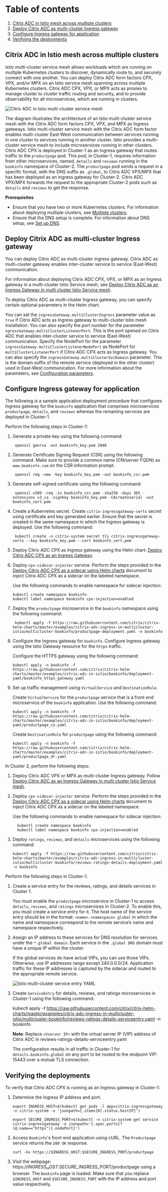 
# Table of contents

1. [Citrix ADC in Istio mesh across multiple clusters](#Citrix-ADC-in-Istio-mesh-across-multiple-clusters)
2. [Deploy Citrix ADC as multi-cluster Ingress gateway](#Deploy-Citrix-ADC-as-multi-cluster-Ingress-gateway)
3. [Configure Ingress gateway for application](#Configure-Ingress-gateway-for-application)
4. [Verifying the deployments](#Verifying-the-deployments)

## <a name="Citrix-ADC-in-Istio-mesh-across-multiple-clusters">Citrix ADC in Istio mesh across multiple clusters</a>

Istio multi-cluster service mesh allows workloads which are running on multiple Kubernetes clusters to discover, dynamically route to, and securely connect with one another. You can deploy Citrix ADC form factors CPX, VPX, and/or MPX on an Istio service mesh spanning across multiple Kubernetes clusters. Citrix ADC CPX, VPX, or MPX acts as proxies to manage cluster to cluster traffic routing and security, and to provide observability for all microservices, which are running in clusters.

   ![Citrix ADC in Istio multi-cluster service mesh](media/adc-istio-multicluster-servmesh-architecture.png)

The diagram illustrates the architecture of an Istio multi-cluster service mesh with the Citrix ADC form factors CPX, VPX, and MPX as Ingress gateways. Istio multi-cluster service mesh with the Citrix ADC form factor enables multi-cluster East-West communication between services running in one cluster to services running in another cluster. Istio provides a multi-cluster service mesh to include microservices running in other clusters. Citrix ADC CPX is deployed in Cluster-1 as an Ingress gateway that routes traffic to the `productpage` pod. This pod, in Cluster-1, requires information from other microservices, named, `details` and `reviews` running in the `bookinfo` namespace of Cluster-2. The `productpage` pod sends a request in a specific format, with the DNS suffix as `.global`, to Citrix ADC VPX/MPX that has been deployed as an ingress gateway for Cluster-2. Citrix ADC VPX/MPX forwards the request to the appropriate Cluster-2 pods such as `details` and `reviews` to get the response.

**Prerequisites**

 -  Ensure that you have two or more Kubernetes clusters. For information about deploying multiple clusters, see [Multiple clusters](https://istio.io/v1.6/docs/ops/deployment/deployment-models/#multiple-clusters).
 -  Ensure that the DNS setup is complete. For information about DNS setup, see [Set up DNS](https://istio.io/v1.6/docs/setup/install/multicluster/gateways/#setup-dns).

## <a name="Deploy-Citrix-ADC-as-multi-cluster-Ingress-gateway">Deploy Citrix ADC as multi-cluster Ingress gateway</a>


You can deploy Citrix ADC as multi-cluster ingress gateway. Citrix ADC as multi-cluster gateway enables inter-cluster service to service (East-West) communication.

For information about deploying Citrix ADC CPX, VPX, or MPX as an Ingress gateway in a multi-cluster Istio Service mesh, see [Deploy Citrix ADC as an Ingress Gateway in multi cluster Istio Service mesh](https://github.com/citrix/citrix-helm-charts/tree/master/citrix-adc-istio-ingress-gateway#deploy-citrix-adc-as-a-multicluster-ingress-gateway). 

To deploy Citrix ADC as multi-cluster Ingress gateway, you can specify certain optional parameters in the Helm chart.

You can set the `ingressGateway.multiClusterIngress` parameter value as `true` if Citrix ADC acts as Ingress gateway to multi-cluster Istio mesh installation. You can also specify the port number for the parameter `ngressGateway.multiClusterListenerPort`. This is the port opened on Citrix ADC that enables inter-cluster service to service (East-West) communication. Specify the NodePort for the parameter  `ingressGateway.multiClusterListenerNodePort` as NodePort for `multiClusterListenerPort` if Citrix ADC CPX acts as Ingress gateway. You can also specify the `ingressGateway.multiClusterSvcDomain` parameter. This is the domain suffix of the remote service (deployed in the other cluster) used in East-West communication. For more information about the parameters, see [Configuration parameters](https://code.citrite.net/projects/CNN/repos/citrix-helm-charts/browse/citrix-adc-istio-ingress-gateway?at=refs%2Fheads%2Ffeature%2FNSNET-19868-multicluster-istio-ingress-gateway#configuration-parameters).

## <a name="Configure-Ingress-gateway-for-application">Configure Ingress gateway for application</a>

The following is a sample application deployment procedure that configures Ingress gateway for the `bookinfo` application that comprises microservices `productpage`, `details`, and `reviews` whereas the remaining services are deployed in Cluster-1.

Perform the following steps in Cluster-1:

 1.  Generate a private key using the following command:

          openssl genrsa -out bookinfo_key.pem 2048

 2.  Generate Certificate Signing Request (CSR) using the following command. Make sure to provide a common name (CN/server FQDN) as `www.bookinfo.com` on the CSR information prompt.

          openssl req -new -key bookinfo_key.pem -out bookinfo_csr.pem

 3.  Generate self-signed certificate using the following command:

          openssl x509 -req -in bookinfo_csr.pem -sha256 -days 365 -extensions v3_ca -signkey bookinfo_key.pem -CAcreateserial -out bookinfo_cert.pem

 4.  Create a Kubernetes secret. Create `citrix-ingressgateway-certs` secret using certificate and key generated earlier. Ensure that the secret is created in the same namespace in which the Ingress gateway is deployed. Use the following command:

          kubectl create -n citrix-system secret tls citrix-ingressgateway-certs --key bookinfo_key.pem --cert bookinfo_cert.pem

 5.  Deploy Citrix ADC CPX as Ingress gateway using the Helm chart: [Deploy Citrix ADC CPX as an Ingress Gateway](https://github.com/citrix/citrix-helm-charts/tree/master/citrix-adc-istio-ingress-gateway#to-deploy-citrix-adc-cpx-as-an-ingress-gateway).
 
 6.  Deploy `cpx-sidecar-injector` service. Perform the steps provided in the [Deploy Citrix ADC CPX as a sidecar using Helm charts](https://github.com/citrix/citrix-xds-adaptor/tree/master/docs/istio-integration#deployment-options) document to inject Citrix ADC CPX as a sidecar on the labeled namespace.

     Use the following commands to enable namespace for sidecar injection:

         kubectl create namespace bookinfo
         kubectl label namespace bookinfo cpx-injection=enabled

 7.  Deploy the `productpage` microservice in the `bookinfo` namespace using the following command:

          kubectl apply -f https://raw.githubusercontent.com/citrix/citrix-helm-charts/master/examples/citrix-adc-ingress-in-multicluster-istio/multicluster-bookinfo/productpage-deployment.yaml -n bookinfo

8.  Configure the Ingress gateway for `bookinfo`. Configure Ingress gateway using the Istio Gateway resource for the `https` traffic.

    Configure the HTTPS gateway using the following command:

        kubectl apply -n bookinfo -f https://raw.githubusercontent.com/citrix/citrix-helm-charts/master/examples/citrix-adc-in-istio/bookinfo/deployment-yaml/bookinfo_https_gateway.yaml

9.  Set up traffic management using `VirtualService` and `DestinationRule`.

    Create `VirtualService` for the `productpage` service that is a front end microservice of the `bookinfo` application. Use the following command:

        kubectl apply -n bookinfo -f https://raw.githubusercontent.com/citrix/citrix-helm-charts/master/examples/citrix-adc-in-istio/bookinfo/deployment-yaml/productpage_vs.yaml

    Create `DestinationRule` for `productpage` using the following command:

        kubectl apply -n bookinfo -f https://raw.githubusercontent.com/citrix/citrix-helm-charts/master/examples/citrix-adc-in-istio/bookinfo/deployment-yaml/productpage_dr.yaml

  In Cluster 2, perform the following steps:

1.  Deploy Citrix ADC VPX or MPX as multi-cluster Ingress gateway. Follow [Deploy Citrix ADC as an Ingress Gateway in multi cluster Istio Service mesh](https://github.com/citrix/citrix-helm-charts/tree/master/citrix-adc-istio-ingress-gateway#deploy-citrix-adc-as-a-multicluster-ingress-gateway).

2. Deploy `cpx-sidecar-injector` service. Perform the steps provided in the [Deploy Citrix ADC CPX as a sidecar using Helm charts](https://github.com/citrix/citrix-xds-adaptor/tree/master/docs/istio-integration#deployment-options) document to inject Citrix ADC CPX as a sidecar on the labeled namespace.

    Use the following commands to enable namespace for sidecar injection:

         kubectl create namespace bookinfo
         kubectl label namespace bookinfo cpx-injection=enabled

3.  Deploy `ratings`, `reviews`, and `details` microservices using the following command:

        kubectl apply -f https://raw.githubusercontent.com/citrix/citrix-helm-charts/master/examples/citrix-adc-ingress-in-multicluster-istio/multicluster-bookinfo/reviews-ratings-details-deployment.yaml -n bookinfo

Perform the following steps in Cluster-1.

1.  Create a service entry for the reviews, ratings, and details services in Cluster 1.

    You must enable the `productpage` microservice in Cluster-1 to access `details`, `reviews`, and `ratings` microservices in Cluster-2. To enable this, you must create a service entry for it. The host name of the service entry should be in the format: `<name>.<namespace>.global` in which the name and namespace correspond to the remote service’s name and namespace respectively.

2.  Assign an IP address to these services for DNS resolution for services under the `*.global domain`. Each service in the `.global DNS` domain must have a unique IP within the cluster.

    If the global services do have actual VIPs, you can use those VIPs. Otherwise, use IP addresses range except 240.0.0.0/24. Application traffic for these IP addresses is captured by the sidecar and routed to the appropriate remote service.

    ![Istio multi-cluster service entry YAML](media/adc-istio-multicluster-servicentry-yaml.png)

3.  Create `ServiceEntry` for details, reviews, and ratings microservices in Cluster-1 using the following command:

    kubectl apply -f https://raw.githubusercontent.com/citrix/citrix-helm-charts/master/examples/citrix-adc-ingress-in-multicluster-istio/multicluster-bookinfo/reviews-ratings-details-serviceentry.yaml -n bookinfo

    **Note**: Replace `<Vserver IP>` with the virtual server IP (VIP) address of Citrix ADC in reviews-ratings-details-serviceentry.yaml

    The configuration results in all traffic in Cluster-1 for `details.bookinfo.global` on any port to be routed to the endpoint VIP: 15443 over a mutual TLS connection.

## <a name="Verifying-the-deployments">Verifying the deployments</a>

To verify that Citrix ADC CPX is running as an Ingress gateway in Cluster-1:

1.	Determine the Ingress IP address and port.

        export INGRESS_HOST=$(kubectl get pods -l app=citrix-ingressgateway -n citrix-system -o 'jsonpath={.items[0].status.hostIP}')

        export SECURE_INGRESS_PORT=$(kubectl -n citrix-system get service citrix-ingressgateway -o jsonpath='{.spec.ports[?(@.name=="https")].nodePort}')

2.	Access `Bookinfo`'s front end application using cURL. The `Productpage` service returns the `200 OK` response.

        curl -kv https://$INGRESS_HOST:$SECURE_INGRESS_PORT/productpage

3.	Visit the webpage: https://$INGRESS_HOST:$SECURE_INGRESS_PORT/productpage using a browser. The `Bookinfo` page is loaded. Make sure that you replace `$INGRESS_HOST` and `$SECURE_INGRESS_PORT` with the IP address and port value respectively.
